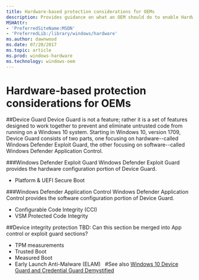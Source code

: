 ```yaml
---
title: Hardware-based protection considerations for OEMs
description: Provides guidance on what an OEM should do to enable Hardware-based protections
MSHAttr:
- 'PreferredSiteName:MSDN'
- 'PreferredLib:/library/windows/hardware'
ms.author: dawnwood
ms.date: 07/20/2017
ms.topic: article
ms.prod: windows-hardware
ms.technology: windows-oem
---
```


# Hardware-based protection considerations for OEMs

##Device Guard
Device Guard is not a feature; rather it is a set of features designed to work together to prevent and eliminate untrusted code from running on a Windows 10 system. Starting in Windows 10, version 1709, Device Guard consists of two parts, one focusing on hardware--called Windows Defender Exploit Guard, the other focusing on software--called Windows Defender Application Control. 

###Windows Defender Exploit Guard
Windows Defender Exploit Guard provides the hardware configuration portion of Device Guard.
* Platform & UEFI Secure Boot

###Windows Defender Application Control
Windows Defender Application Control provides the software configuration portion of Device Guard.
* Configurable Code Integrity (CCI)
* VSM Protected Code Integrity


##Device integrity protection
TBD: Can this section be merged into App control or exploit guard sections?
* TPM measurements
* Trusted Boot
* Measured Boot
* Early Launch Anti-Malware (ELAM)
 
#See also
[Windows 10 Device Guard and Credential Guard Demystified](https://blogs.technet.microsoft.com/ash/2016/03/02/windows-10-device-guard-and-credential-guard-demystified)
